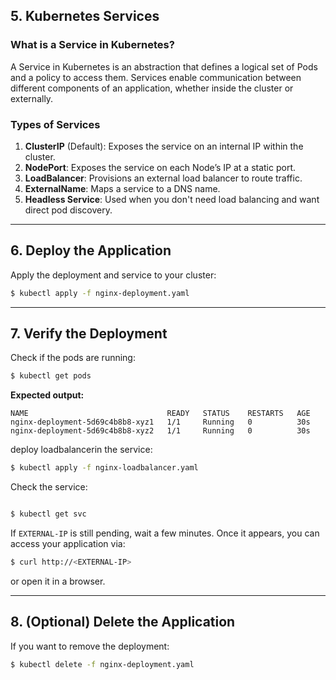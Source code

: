 ## 5. Kubernetes Services
### What is a Service in Kubernetes?
A Service in Kubernetes is an abstraction that defines a logical set of Pods and a policy to access them. Services enable communication between different components of an application, whether inside the cluster or externally.

### Types of Services
1. **ClusterIP** (Default): Exposes the service on an internal IP within the cluster.
2. **NodePort**: Exposes the service on each Node’s IP at a static port.
3. **LoadBalancer**: Provisions an external load balancer to route traffic.
4. **ExternalName**: Maps a service to a DNS name.
5. **Headless Service**: Used when you don't need load balancing and want direct pod discovery.

---

## 6. Deploy the Application
Apply the deployment and service to your cluster:
```sh
$ kubectl apply -f nginx-deployment.yaml
```

---

## 7. Verify the Deployment
Check if the pods are running:
```sh
$ kubectl get pods
```
**Expected output:**
```
NAME                               READY   STATUS    RESTARTS   AGE
nginx-deployment-5d69c4b8b8-xyz1   1/1     Running   0          30s
nginx-deployment-5d69c4b8b8-xyz2   1/1     Running   0          30s
```

deploy loadbalancerin the service:
```sh
$ kubectl apply -f nginx-loadbalancer.yaml 
```
Check the service:
```sh

$ kubectl get svc
```

If `EXTERNAL-IP` is still pending, wait a few minutes. Once it appears, you can access your application via:
```sh
$ curl http://<EXTERNAL-IP>
```
or open it in a browser.

---

## 8. (Optional) Delete the Application
If you want to remove the deployment:
```sh
$ kubectl delete -f nginx-deployment.yaml
```


